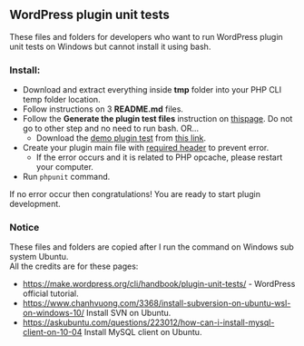 ## WordPress plugin unit tests

These files and folders for developers who want to run WordPress plugin unit tests on Windows but cannot install it using bash.

### Install:

* Download and extract everything inside **tmp** folder into your PHP CLI temp folder location.
* Follow instructions on 3 **README.md** files.
* Follow the **Generate the plugin test files** instruction on [thispage][1]. Do not go to other step and no need to run bash. OR...
	* Download the [demo plugin test][3] from [this link][3].
* Create your plugin main file with [required header][2] to prevent error.
	* If the error occurs and it is related to PHP opcache, please restart your computer.
* Run `phpunit` command.

If no error occur then congratulations! You are ready to start plugin development.

### Notice

These files and folders are copied after I run the command on Windows sub system Ubuntu.<br>
All the credits are for these pages:

* https://make.wordpress.org/cli/handbook/plugin-unit-tests/ - WordPress official tutorial.
* https://www.chanhvuong.com/3368/install-subversion-on-ubuntu-wsl-on-windows-10/ Install SVN on Ubuntu.
* https://askubuntu.com/questions/223012/how-can-i-install-mysql-client-on-10-04 Install MySQL client on Ubuntu.

[1]: https://make.wordpress.org/cli/handbook/plugin-unit-tests/
[2]: https://developer.wordpress.org/plugins/plugin-basics/header-requirements/
[3]: https://github.com/Rundiz-WP/demo-plugin-test